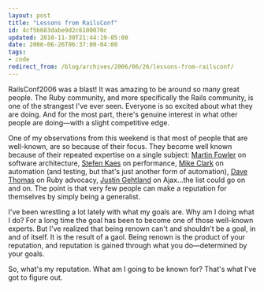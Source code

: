 ```yaml
---
layout: post
title: "Lessons from RailsConf"
id: 4cf5b683dabe9d2c6100070c
updated: 2010-11-30T21:44:19-05:00
date: 2006-06-26T06:37:00-04:00
tags:
- code
redirect_from: /blog/archives/2006/06/26/lessons-from-railsconf/
---
```


<p>
RailsConf2006 was a blast! It was amazing to be around so many great people. The Ruby community, and more specifically the Rails community, is one of the strangest I've ever seen. Everyone is so excited about what they are doing. And for the most part, there's genuine interest in what other people are doing&mdash;with a slight competitive edge.

</p>
<p>
One of my observations from this weekend is that most of people that are well-known, are so because of their focus. They become well known because of their repeated expertise on a single subject: <a href="http://martinfowler.com/">Martin Fowler</a> on software architecture, <a href="http://railsexpress.de/blog/">Stefen Kaes</a> on performance, <a href="http://clarkware.com/cgi/blosxom">Mike Clark</a> on automation (and testing, but that's just another form of automation), <a href="http://blogs.pragprog.com/cgi-bin/pragdave.cgi">Dave Thomas</a> on Ruby advocacy, <a href="http://blogs.relevancellc.com/">Justin Gehtland</a> on Ajax...the list could go on and on. The point is that very few people can make a reputation for themselves by simply being a generalist.

</p>
<p>
I've been wrestling a lot lately with what my goals are. Why am I doing what I do? For a long time the goal has been to become one of those well-known experts. But I've realized that being renown can't and shouldn't be a goal, in and of itself. It is the result of a gaol. Being renown is the product of your reputation, and reputation is gained through what you do&mdash;determined by your goals.

</p>
<p>
So, what's my reputation. What am I going to be known for? That's what I've got to figure out.

</p>
